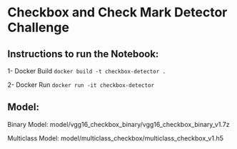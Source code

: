 # Checkbox and Check Mark Detector Challenge

## Instructions to run the Notebook:

1- Docker Build
` docker build -t checkbox-detector . `

2- Docker Run
` docker run -it checkbox-detector `


## Model:

Binary Model:
model/vgg16_checkbox_binary/vgg16_checkbox_binary_v1.7z

Multiclass Model:
model/multiclass_checkbox/multiclass_checkbox_v1.h5